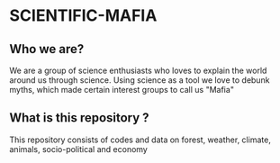 # SCIENTIFIC-MAFIA

## Who we are? 
We are a group of science enthusiasts who loves to explain the world around us through science. Using science as a tool we love to debunk myths, which made certain interest groups to call us "Mafia"

## What is this repository ?
This repository consists of codes and data on forest, weather, climate, animals, socio-political and economy


   
 



